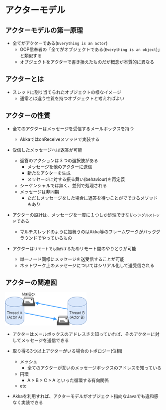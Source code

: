 # アクターモデル

## アクターモデルの第一原理

* 全てがアクターである(`Everything is an actor`)
  * OOP信奉者の「全てがオブジェクトである(`Everything is an object`)」と類似する
  * オブジェクトをアクターで書き換えたものだが概念が本質的に異なる

## アクターとは

* スレッドに割り当てられたオブジェクトの様なイメージ
  * 通常とは違う性質を持つオブジェクトと考えればよい

## アクターの性質

* 全てのアクターはメッセージを受信するメールボックスを持つ
  * AkkaではonReceiveメソッドで実装する

* 受信したメッセージへは返答が可能
  * 返答のアクションは３つの選択肢がある
    * メッセージを他のアクターに送信
    * 新たなアクターを生成
    * メッセージに対する振る舞い(behaviour)を再定義
  * シーケンシャルでは無く、並列で処理される
  * メッセージは非同期
    * ただしメッセージをした場合に返答を待つことがでできるメソッドもあり

* アクターの設計は、メッセージを一度に１つしか処理できない`シングルスレッド`である
  * マルチスレッドのように振舞うのはAkka等のフレームワークがバックグラウンドでやっているもの

* アクターは`リモートでも動作する`ためリモート間のやりとりが可能
  * 単一ノード同様にメッセージを送受信することが可能
  * ネットワーク上のメッセージについてはシリアル化して送受信される

## アクターの関連図

![アクターのメールボックス](./img/ActorAssociationChart.png)

* アクターはメールボックスのアドレスさえ知っていれば、そのアクターに対してメッセージを送信できる

* 取り得る3つ以上アクターがいる場合のトポロジー(位相)
  * メッシュ
    * 全てのアクターが互いのメッセージボックスのアドレスを知っている
  * 円環
    * A > B > C > A といった循環する有向関係
  * etc

* Akkaを利用すれば、アクターモデルがオブジェクト指向なJavaでも違和感なく実装できる